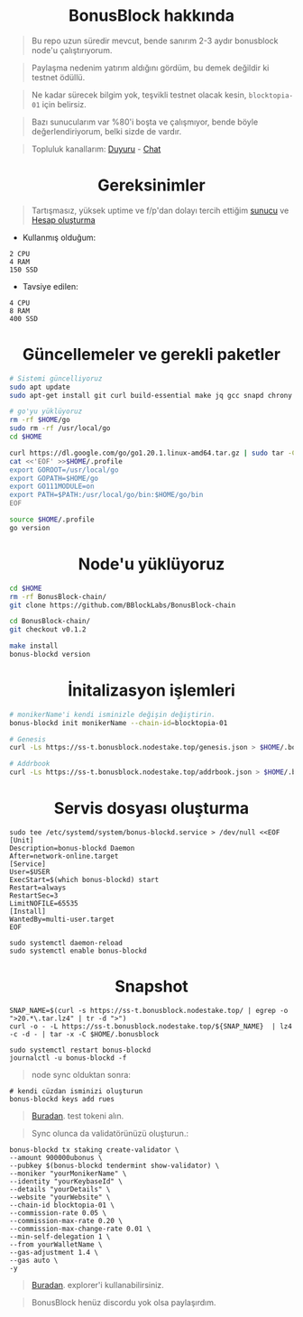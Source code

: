 <h1 align="center"> BonusBlock hakkında </h1>

> Bu repo uzun süredir mevcut, bende sanırım 2-3 aydır bonusblock node'u çalıştırıyorum.

> Paylaşma nedenim yatırım aldığını gördüm, bu demek değildir ki testnet ödüllü.

> Ne kadar sürecek bilgim yok, teşvikli testnet olacak kesin, `blocktopia-01` için belirsiz.

> Bazı sunucularım var %80'i boşta ve çalışmıyor, bende böyle değerlendiriyorum, belki sizde de vardır.

> Topluluk kanallarım: [Duyuru](https://t.me/RuesAnnouncement) - [Chat](https://t.me/RuesChat)

<h1 align="center"> Gereksinimler </h1>

> Tartışmasız, yüksek uptime ve f/p'dan dolayı tercih ettiğim [sunucu](https://github.com/ruesandora/Hetzner) ve [Hesap oluşturma](https://hetzner.cloud/?ref=gIFAhUnYYjD3)

* Kullanmış olduğum:
```
2 CPU
4 RAM
150 SSD
```

* Tavsiye edilen:
```
4 CPU
8 RAM
400 SSD
```

<h1 align="center"> Güncellemeler ve gerekli paketler </h1>

```sh
# Sistemi güncelliyoruz
sudo apt update
sudo apt-get install git curl build-essential make jq gcc snapd chrony lz4 tmux unzip bc -y

# go'yu yüklüyoruz
rm -rf $HOME/go
sudo rm -rf /usr/local/go
cd $HOME

curl https://dl.google.com/go/go1.20.1.linux-amd64.tar.gz | sudo tar -C/usr/local -zxvf -
cat <<'EOF' >>$HOME/.profile
export GOROOT=/usr/local/go
export GOPATH=$HOME/go
export GO111MODULE=on
export PATH=$PATH:/usr/local/go/bin:$HOME/go/bin
EOF

source $HOME/.profile
go version
```

<h1 align="center"> Node'u yüklüyoruz </h1>

```sh
cd $HOME
rm -rf BonusBlock-chain/
git clone https://github.com/BBlockLabs/BonusBlock-chain

cd BonusBlock-chain/
git checkout v0.1.2

make install
bonus-blockd version
```

<h1 align="center"> İnitalizasyon işlemleri </h1>

```sh
# monikerName'i kendi isminizle değişin değiştirin.
bonus-blockd init monikerName --chain-id=blocktopia-01

# Genesis
curl -Ls https://ss-t.bonusblock.nodestake.top/genesis.json > $HOME/.bonusblock/config/genesis.json 

# Addrbook
curl -Ls https://ss-t.bonusblock.nodestake.top/addrbook.json > $HOME/.bonusblock/config/addrbook.json
```

<h1 align="center"> Servis dosyası oluşturma </h1>

```
sudo tee /etc/systemd/system/bonus-blockd.service > /dev/null <<EOF
[Unit]
Description=bonus-blockd Daemon
After=network-online.target
[Service]
User=$USER
ExecStart=$(which bonus-blockd) start
Restart=always
RestartSec=3
LimitNOFILE=65535
[Install]
WantedBy=multi-user.target
EOF

sudo systemctl daemon-reload
sudo systemctl enable bonus-blockd
```

<h1 align="center"> Snapshot </h1>

```
SNAP_NAME=$(curl -s https://ss-t.bonusblock.nodestake.top/ | egrep -o ">20.*\.tar.lz4" | tr -d ">")
curl -o - -L https://ss-t.bonusblock.nodestake.top/${SNAP_NAME}  | lz4 -c -d - | tar -x -C $HOME/.bonusblock

sudo systemctl restart bonus-blockd
journalctl -u bonus-blockd -f
```

> node sync olduktan sonra:

```
# kendi cüzdan isminizi oluşturun
bonus-blockd keys add rues
```

> [Buradan](https://faucet.bonusblock.io/). test tokeni alın.

> Sync olunca da validatörünüzü oluşturun.:

```
bonus-blockd tx staking create-validator \
--amount 900000ubonus \
--pubkey $(bonus-blockd tendermint show-validator) \
--moniker "yourMonikerName" \
--identity "yourKeybaseId" \
--details "yourDetails" \
--website "yourWebsite" \
--chain-id blocktopia-01 \
--commission-rate 0.05 \
--commission-max-rate 0.20 \
--commission-max-change-rate 0.01 \
--min-self-delegation 1 \
--from yourWalletName \
--gas-adjustment 1.4 \
--gas auto \
-y
```

> [Buradan](https://explorer.nodestake.top/bonusblock-testnet/staking/bonusvaloper1du5pqppjfcrmdcm9js28sc6nqhvg4wfx6qfwck). explorer'i kullanabilirsiniz.

> BonusBlock henüz discordu yok olsa paylaşırdım.












